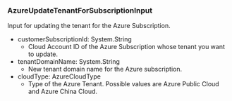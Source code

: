 ### AzureUpdateTenantForSubscriptionInput
Input for updating the tenant for the Azure Subscription.

- customerSubscriptionId: System.String
  - Cloud Account ID of the Azure Subscription whose tenant you want to update.
- tenantDomainName: System.String
  - New tenant domain name for the Azure subscription.
- cloudType: AzureCloudType
  - Type of the Azure Tenant. Possible values are Azure Public Cloud and Azure China Cloud.
